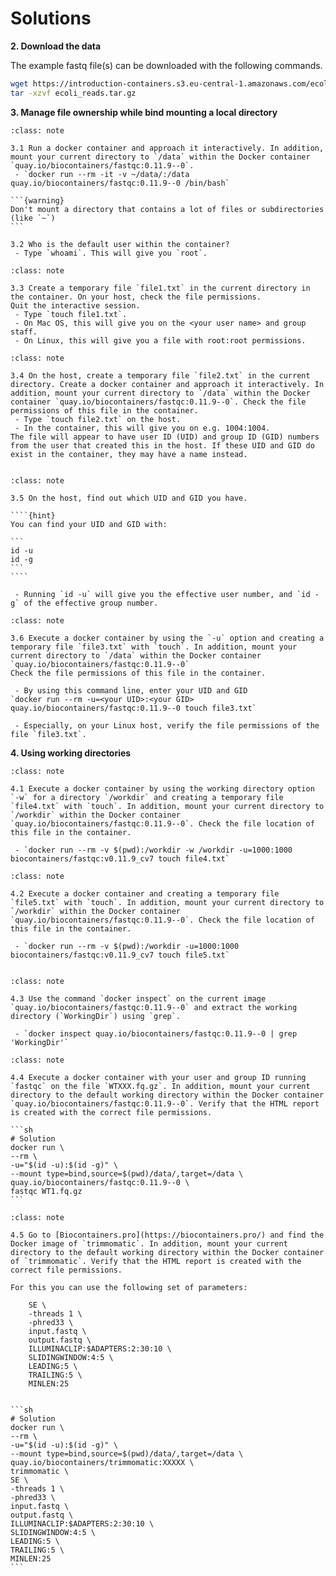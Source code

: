 # Solutions




**2. Download the data**

The example fastq file(s) can be downloaded with the following commands.

```sh
wget https://introduction-containers.s3.eu-central-1.amazonaws.com/ecoli_reads.tar.gz
tar -xzvf ecoli_reads.tar.gz
```

**3. Manage file ownership while bind mounting a local directory**

````{admonition} Exercises
:class: note

3.1 Run a docker container and approach it interactively. In addition, mount your current directory to `/data` within the Docker container `quay.io/biocontainers/fastqc:0.11.9--0`.  
 - `docker run --rm -it -v ~/data/:/data quay.io/biocontainers/fastqc:0.11.9--0 /bin/bash`

```{warning}
Don't mount a directory that contains a lot of files or subdirectories (like `~`)
``` 

3.2 Who is the default user within the container?  
 - Type `whoami`. This will give you `root`. 

````


````{admonition} Exercises
:class: note

3.3 Create a temporary file `file1.txt` in the current directory in the container. On your host, check the file permissions.
Quit the interactive session.  
 - Type `touch file1.txt`.   
 - On Mac OS, this will give you on the <your user name> and group staff.   
 - On Linux, this will give you a file with root:root permissions.

````

````{admonition} Exercises
:class: note

3.4 On the host, create a temporary file `file2.txt` in the current directory. Create a docker container and approach it interactively. In addition, mount your current directory to `/data` within the Docker container `quay.io/biocontainers/fastqc:0.11.9--0`. Check the file permissions of this file in the container.  
 - Type `touch file2.txt` on the host.   
 - In the container, this will give you on e.g. 1004:1004.  
The file will appear to have user ID (UID) and group ID (GID) numbers from the user that created this in the host. If these UID and GID do exist in the container, they may have a name instead.
    
````


`````{admonition} Exercises
:class: note

3.5 On the host, find out which UID and GID you have. 

````{hint}
You can find your UID and GID with:
    
```
id -u
id -g
```
````  

 - Running `id -u` will give you the effective user number, and `id -g` of the effective group number. 

`````

````{admonition} Exercises
:class: note

3.6 Execute a docker container by using the `-u` option and creating a temporary file `file3.txt` with `touch`. In addition, mount your current directory to `/data` within the Docker container `quay.io/biocontainers/fastqc:0.11.9--0`
Check the file permissions of this file in the container.  

 - By using this command line, enter your UID and GID 
`docker run --rm -u=<your UID>:<your GID> quay.io/biocontainers/fastqc:0.11.9--0 touch file3.txt`

 - Especially, on your Linux host, verify the file permissions of the file `file3.txt`.

````

**4. Using working directories**

````{admonition} Exercises
:class: note

4.1 Execute a docker container by using the working directory option `-w` for a directory `/workdir` and creating a temporary file `file4.txt` with `touch`. In addition, mount your current directory to `/workdir` within the Docker container `quay.io/biocontainers/fastqc:0.11.9--0`. Check the file location of this file in the container.

 - `docker run --rm -v $(pwd):/workdir -w /workdir -u=1000:1000 biocontainers/fastqc:v0.11.9_cv7 touch file4.txt`

````

````{admonition} Exercises
:class: note

4.2 Execute a docker container and creating a temporary file `file5.txt` with `touch`. In addition, mount your current directory to `/workdir` within the Docker container `quay.io/biocontainers/fastqc:0.11.9--0`. Check the file location of this file in the container.

 - `docker run --rm -v $(pwd):/workdir -u=1000:1000 biocontainers/fastqc:v0.11.9_cv7 touch file5.txt`


````

````{admonition} Exercises
:class: note

4.3 Use the command `docker inspect` on the current image `quay.io/biocontainers/fastqc:0.11.9--0` and extract the working directory (`WorkingDir`) using `grep`.

 - `docker inspect quay.io/biocontainers/fastqc:0.11.9--0 | grep 'WorkingDir'`
````


````{admonition} Exercises
:class: note

4.4 Execute a docker container with your user and group ID running `fastqc` on the file `WTXXX.fq.gz`. In addition, mount your current directory to the default working directory within the Docker container `quay.io/biocontainers/fastqc:0.11.9--0`. Verify that the HTML report is created with the correct file permissions.

```sh
# Solution
docker run \
--rm \
-u="$(id -u):$(id -g)" \
--mount type=bind,source=$(pwd)/data/,target=/data \
quay.io/biocontainers/fastqc:0.11.9--0 \
fastqc WT1.fq.gz
```

````


````{admonition} Exercises
:class: note

4.5 Go to [Biocontainers.pro](https://biocontainers.pro/) and find the Docker image of `trimmomatic`. In addition, mount your current directory to the default working directory within the Docker container of `trimmomatic`. Verify that the HTML report is created with the correct file permissions.

For this you can use the following set of parameters:

    SE \
    -threads 1 \
    -phred33 \
    input.fastq \
    output.fastq \
    ILLUMINACLIP:$ADAPTERS:2:30:10 \
    SLIDINGWINDOW:4:5 \
    LEADING:5 \
    TRAILING:5 \
    MINLEN:25


```sh
# Solution
docker run \
--rm \
-u="$(id -u):$(id -g)" \
--mount type=bind,source=$(pwd)/data/,target=/data \
quay.io/biocontainers/trimmomatic:XXXXX \
trimmomatic \
SE \
-threads 1 \
-phred33 \
input.fastq \
output.fastq \
ILLUMINACLIP:$ADAPTERS:2:30:10 \
SLIDINGWINDOW:4:5 \
LEADING:5 \
TRAILING:5 \
MINLEN:25
```

````


